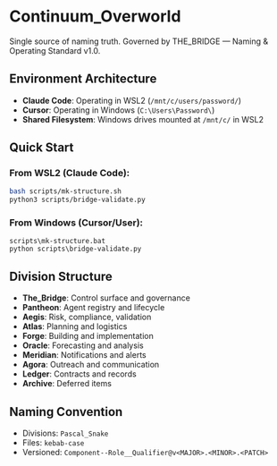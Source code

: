 # Continuum_Overworld

Single source of naming truth. Governed by THE_BRIDGE — Naming & Operating Standard v1.0.

## Environment Architecture

- **Claude Code**: Operating in WSL2 (`/mnt/c/users/password/`)
- **Cursor**: Operating in Windows (`C:\Users\Password\`)
- **Shared Filesystem**: Windows drives mounted at `/mnt/c/` in WSL2

## Quick Start

### From WSL2 (Claude Code):
```bash
bash scripts/mk-structure.sh
python3 scripts/bridge-validate.py
```

### From Windows (Cursor/User):
```batch
scripts\mk-structure.bat
python scripts\bridge-validate.py
```

## Division Structure

- **The_Bridge**: Control surface and governance
- **Pantheon**: Agent registry and lifecycle
- **Aegis**: Risk, compliance, validation
- **Atlas**: Planning and logistics
- **Forge**: Building and implementation
- **Oracle**: Forecasting and analysis
- **Meridian**: Notifications and alerts
- **Agora**: Outreach and communication
- **Ledger**: Contracts and records
- **Archive**: Deferred items

## Naming Convention

- Divisions: `Pascal_Snake`
- Files: `kebab-case`
- Versioned: `Component--Role__Qualifier@v<MAJOR>.<MINOR>.<PATCH>`
